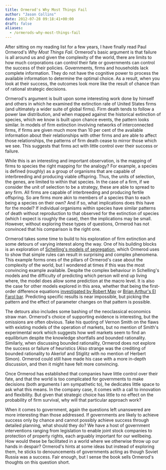 ```yaml
---
title: Ormerod's Why Most Things Fail
author: "Jason Collins"
date: 2012-07-28 09:18:41+00:00
draft: false
aliases:
  - /ormerods-why-most-things-fail
---
```


After sitting on my reading list for a few years, I have finally read Paul Ormerod's *Why Most Things Fail*. Ormerod's basic argument is that failure is all around us and given the complexity of the world, there are limits to how much corporations can control their fate or governments can control the success of their policies. Governments, firms and households lack complete information. They do not have the cognitive power to process the available information to determine the optimal choice. As a result, when you look at their success, the outcomes look more like the result of chance than of rational strategic decisions.

Ormerod's argument is built upon some interesting work done by himself and others in which he examined the extinction rate of United States firms (and ultimately a wider suite of global firms). Firm death tends to follow a power law distribution, and when mapped against the historical extinction of species, which we know is built upon chance events, the pattern looks similar. In models of firm extinction involving networks of interconnected firms, if firms are given much more than 10 per cent of the available information about their relationships with other firms and are able to affect those relationships, the patterns of firm death cease to mirror those which we see. This suggests that firms act with little control over their success or failure.

While this is an interesting and important observation, is the mapping of firms to species the right mapping for the analogy? For example, a species is defined (roughly) as a group of organisms that are capable of interbreeding and producing viable offspring. Thus, the units of selection, the genes, are limited to within that species. In the case of a firm, if we consider the unit of selection to be a strategy, these are able to spread to any firm. All firms are capable of interbreeding and producing fertile offspring. So are firms more akin to members of a species than to each being a species on their own? And if so, what implications does this have for the model? If individual organisms within species have similar patterns of death without reproduction to that observed for the extinction of species (which I expect is roughly the case), then the implications may be small. However, without exploring these types of questions, Ormerod has not convinced that his comparison is the right one.

Ormerod takes some time to build to his exploration of firm extinction and some detours of varying interest along the way. One of his building blocks is an exploration of [Schelling's models of segregation](http://en.wikipedia.org/wiki/Thomas_Schelling#Models_of_segregation), which Ormerod uses to show that simple rules can result in surprising and complex phenomena. This example forms ones of the pillars of Ormerod's case about the complexity of the world, but I wondered at times if this was the most convincing example available. Despite the complex behaviour in Schelling's models and the difficulty of predicting which person will end up living where, the model does allow some prediction at the macro level. It is also the case for other models explored in this area, whether that being the first-order difference equations [investigated by Robert May](http://www.nature.com/nature/journal/v261/n5560/abs/261459a0.html) or [Brian Arthur's El Farol bar](http://en.wikipedia.org/wiki/El_Farol_Bar_problem). Predicting specific results is near impossible, but picking the pattern and the effect of parameter changes on that pattern is possible.

The detours also includes some bashing of the neoclassical economics straw man. Ormerod's choice of supporting evidence is interesting, but the omissions are often obvious. Take his quoting of Vernon Smith on the flaws with existing models of the operation of markets, but no mention of Smith's experimental work which suggests how well markets seem to find an equilibrium despite the knowledge shortfalls and bounded rationality. Similarly, when discussing bounded rationality, Ormerod does not explore the success or failure of heuristics (Also strange was the crediting of bounded rationality to Akerlof and Stiglitz with no mention of Herbert Simon). Ormerod could still have made his case with a more in-depth discussion, and then it might have felt more convincing.

Once Ormerod has established that companies have little control over their fate, and that the world is too complicated for governments to make decisions (both arguments I am sympathetic to), he dedicates little space to ask what this means. In the company case, it comes with a call to innovation and flexibility. But given that strategic choice has little to no effect on the probability of firm survival, why will that particular approach work?

When it comes to government, again the questions left unanswered are more interesting than those addressed. If governments are likely to achieve success only by chance and cannot possibly achieve success through detailed planning, what should they do? We have a host of government interventions ranging from legislation to enable joint stock companies to protection of property rights, each arguably important for our wellbeing. How would these be facilitated in a world where we otherwise throw up our hands in despair? Ormerod's hints at some ideas but instead of exploring them, he sticks to denouncements of governments acting as though Soviet Russia was a success. Fair enough, but I sense the book sells Ormerod's thoughts on this question short.
